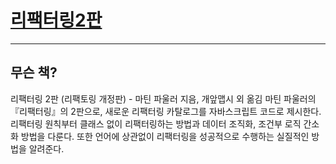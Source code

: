 # [리팩터링2판](https://shopping.interpark.com/product/productInfo.do?prdNo=7513522757&gclid=CjwKCAiAgvKQBhBbEiwAaPQw3Iwzvt0ybC7KdKXPnDR6FZUDie1HGx0AOm9wWYYyVNtecwaGtNDQ6RoCxhoQAvD_BwE)

---

## 무슨 책?

리팩터링 2판 (리팩토링 개정판) - 마틴 파울러 지음, 개앞맵시 외 옮김
마틴 파울러의 『리팩터링』의 2판으로, 새로운 리팩터링 카탈로그를 자바스크립트 코드로 제시한다. 리팩터링 원칙부터 클래스 없이 리팩터링하는 방법과 데이터 조직화, 조건부 로직 간소화 방법을 다룬다. 또한 언어에 상관없이 리팩터링을 성공적으로 수행하는 실질적인 방법을 알려준다.
